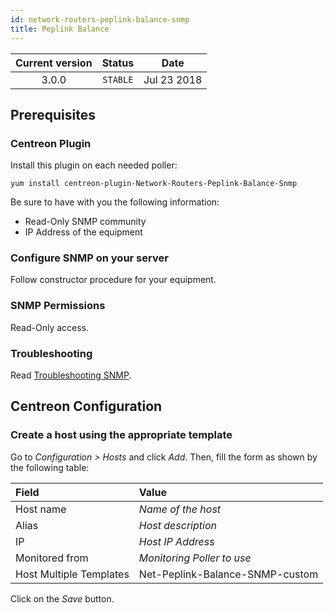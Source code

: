 ```yaml
---
id: network-routers-peplink-balance-snmp
title: Peplink Balance
---
```


| Current version | Status | Date |
| :-: | :-: | :-: |
| 3.0.0 | `STABLE` | Jul 23 2018 |

## Prerequisites

### Centreon Plugin

Install this plugin on each needed poller:

``` shell
yum install centreon-plugin-Network-Routers-Peplink-Balance-Snmp
```

Be sure to have with you the following information:

  - Read-Only SNMP community
  - IP Address of the equipment

### Configure SNMP on your server

Follow constructor procedure for your equipment.

### SNMP Permissions

Read-Only access.

### Troubleshooting

Read [Troubleshooting
SNMP](https://documentation.centreon.com/docs/centreon-plugins/en/latest/user/guide.html#snmp).

## Centreon Configuration

### Create a host using the appropriate template

Go to *Configuration \> Hosts* and click *Add*. Then, fill the form as shown by
the following table:

| Field                   | Value                           |
| :---------------------- | :------------------------------ |
| Host name               | *Name of the host*              |
| Alias                   | *Host description*              |
| IP                      | *Host IP Address*               |
| Monitored from          | *Monitoring Poller to use*      |
| Host Multiple Templates | Net-Peplink-Balance-SNMP-custom |

Click on the *Save* button.

